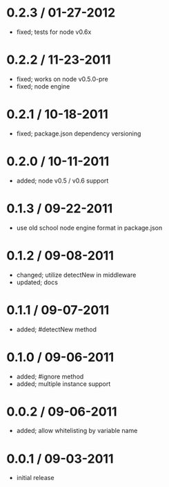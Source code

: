 
0.2.3 / 01-27-2012
==================

  * fixed; tests for node v0.6x

0.2.2 / 11-23-2011
==================

  * fixed; works on node v0.5.0-pre
  * fixed; node engine

0.2.1 / 10-18-2011
==================

  * fixed; package.json dependency versioning

0.2.0 / 10-11-2011
==================

  * added; node v0.5 / v0.6 support

0.1.3 / 09-22-2011
==================

  * use old school node engine format in package.json

0.1.2 / 09-08-2011
==================

  * changed; utilize detectNew in middleware
  * updated; docs

0.1.1 / 09-07-2011
==================

  * added; #detectNew method

0.1.0 / 09-06-2011
==================

  * added; #ignore method
  * added; multiple instance support

0.0.2 / 09-06-2011
==================

  * added; allow whitelisting by variable name

0.0.1 / 09-03-2011
==================

  * initial release
